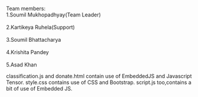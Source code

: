 <p>Team members:
<br>1.Soumil Mukhopadhyay(Team Leader)</br>
<br>2.Kartikeya Ruhela(Support)</br>
<br>3.Soumil Bhattacharya</br>
<br>4.Krishita Pandey</br>
<br>5.Asad Khan</br>
</p>
classification.js and donate.html contain use of EmbeddedJS and Javascript Tensor.
style.css contains use of CSS and Bootstrap.
script.js too,contains a bit of use of Embedded JS.
